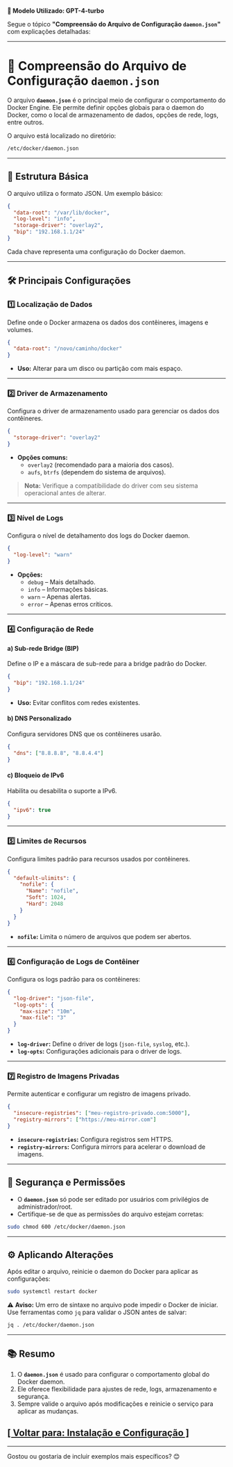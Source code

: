 **🧠 Modelo Utilizado: GPT-4-turbo**  

Segue o tópico **"Compreensão do Arquivo de Configuração `daemon.json`"** com explicações detalhadas:  

---

# 📄 Compreensão do Arquivo de Configuração **`daemon.json`**

O arquivo **`daemon.json`** é o principal meio de configurar o comportamento do Docker Engine. Ele permite definir opções globais para o daemon do Docker, como o local de armazenamento de dados, opções de rede, logs, entre outros.  

O arquivo está localizado no diretório:  

```bash
/etc/docker/daemon.json
```  

---

## 🔧 Estrutura Básica  

O arquivo utiliza o formato JSON. Um exemplo básico:  

```json
{
  "data-root": "/var/lib/docker",
  "log-level": "info",
  "storage-driver": "overlay2",
  "bip": "192.168.1.1/24"
}
```  

Cada chave representa uma configuração do Docker daemon.  

---

## 🛠️ Principais Configurações  

### 1️⃣ **Localização de Dados**  

Define onde o Docker armazena os dados dos contêineres, imagens e volumes.  

```json
{
  "data-root": "/novo/caminho/docker"
}
```  

- **Uso:** Alterar para um disco ou partição com mais espaço.  

---

### 2️⃣ **Driver de Armazenamento**  

Configura o driver de armazenamento usado para gerenciar os dados dos contêineres.  

```json
{
  "storage-driver": "overlay2"
}
```  

- **Opções comuns:**  
  - `overlay2` (recomendado para a maioria dos casos).  
  - `aufs`, `btrfs` (dependem do sistema de arquivos).  

> **Nota:** Verifique a compatibilidade do driver com seu sistema operacional antes de alterar.  

---

### 3️⃣ **Nível de Logs**  

Configura o nível de detalhamento dos logs do Docker daemon.  

```json
{
  "log-level": "warn"
}
```  

- **Opções:**  
  - `debug` – Mais detalhado.  
  - `info` – Informações básicas.  
  - `warn` – Apenas alertas.  
  - `error` – Apenas erros críticos.  

---

### 4️⃣ **Configuração de Rede**  

#### a) **Sub-rede Bridge (BIP)**  
Define o IP e a máscara de sub-rede para a bridge padrão do Docker.  

```json
{
  "bip": "192.168.1.1/24"
}
```  

- **Uso:** Evitar conflitos com redes existentes.  

#### b) **DNS Personalizado**  
Configura servidores DNS que os contêineres usarão.  

```json
{
  "dns": ["8.8.8.8", "8.8.4.4"]
}
```  

#### c) **Bloqueio de IPv6**  
Habilita ou desabilita o suporte a IPv6.  

```json
{
  "ipv6": true
}
```  

---

### 5️⃣ **Limites de Recursos**  

Configura limites padrão para recursos usados por contêineres.  

```json
{
  "default-ulimits": {
    "nofile": {
      "Name": "nofile",
      "Soft": 1024,
      "Hard": 2048
    }
  }
}
```  

- **`nofile`:** Limita o número de arquivos que podem ser abertos.  

---

### 6️⃣ **Configuração de Logs de Contêiner**  

Configura os logs padrão para os contêineres:  

```json
{
  "log-driver": "json-file",
  "log-opts": {
    "max-size": "10m",
    "max-file": "3"
  }
}
```  

- **`log-driver`:** Define o driver de logs (`json-file`, `syslog`, etc.).  
- **`log-opts`:** Configurações adicionais para o driver de logs.  

---

### 7️⃣ **Registro de Imagens Privadas**  

Permite autenticar e configurar um registro de imagens privado.  

```json
{
  "insecure-registries": ["meu-registro-privado.com:5000"],
  "registry-mirrors": ["https://meu-mirror.com"]
}
```  

- **`insecure-registries`:** Configura registros sem HTTPS.  
- **`registry-mirrors`:** Configura mirrors para acelerar o download de imagens.  

---

## 🔐 Segurança e Permissões  

- O **`daemon.json`** só pode ser editado por usuários com privilégios de administrador/root.  
- Certifique-se de que as permissões do arquivo estejam corretas:  

```bash
sudo chmod 600 /etc/docker/daemon.json
```  

---

## ⚙️ Aplicando Alterações  

Após editar o arquivo, reinicie o daemon do Docker para aplicar as configurações:  

```bash
sudo systemctl restart docker
```  

⚠️ **Aviso:** Um erro de sintaxe no arquivo pode impedir o Docker de iniciar. Use ferramentas como `jq` para validar o JSON antes de salvar:  

```bash
jq . /etc/docker/daemon.json
```  

---

## 📚 Resumo  

1. O **`daemon.json`** é usado para configurar o comportamento global do Docker daemon.  
2. Ele oferece flexibilidade para ajustes de rede, logs, armazenamento e segurança.  
3. Sempre valide o arquivo após modificações e reinicie o serviço para aplicar as mudanças.  

## [[ Voltar para: Instalação e Configuração ]](./instalacao-configuracao.md)  

---  

Gostou ou gostaria de incluir exemplos mais específicos? 😊  